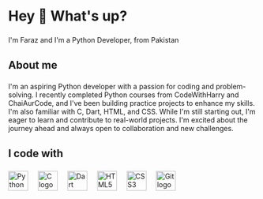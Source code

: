 <h1 align="left">Hey 👋 What's up?</h1>

###

<p align="left">I'm Faraz and I'm a Python Developer, from Pakistan</p>

###

<h2 align="left">About me</h2>

###

<p align="left">I'm an aspiring Python developer with a passion for coding and problem-solving. I recently completed Python courses from CodeWithHarry and ChaiAurCode, and I've been building practice projects to enhance my skills. I'm also familiar with C, Dart, HTML, and CSS. While I'm still starting out, I'm eager to learn and contribute to real-world projects. I'm excited about the journey ahead and always open to collaboration and new challenges.
</p>

###

<h2 align="left">I code with</h2>

###

<div align="left">
  <img src="https://cdn.jsdelivr.net/gh/devicons/devicon/icons/python/python-original.svg" height="40" alt="Python logo" />
  <img width="12" />
  <img src="https://cdn.jsdelivr.net/gh/devicons/devicon/icons/c/c-original.svg" height="40" alt="C logo" />
  <img width="12" />
  <img src="https://cdn.jsdelivr.net/gh/devicons/devicon/icons/dart/dart-original.svg" height="40" alt="Dart logo" />
  <img width="12" />
  <img src="https://cdn.jsdelivr.net/gh/devicons/devicon/icons/html5/html5-original.svg" height="40" alt="HTML5 logo" />
  <img width="12" />
  <img src="https://cdn.jsdelivr.net/gh/devicons/devicon/icons/css3/css3-original.svg" height="40" alt="CSS3 logo" />
  <img width="12" />
  <img src="https://cdn.jsdelivr.net/gh/devicons/devicon/icons/git/git-original.svg" height="40" alt="Git logo" />
</div>

###
